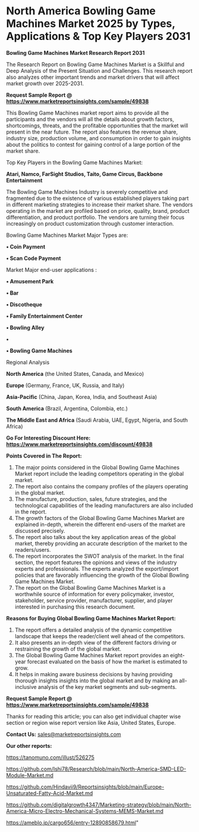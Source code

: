 # North America Bowling Game Machines Market 2025 by Types, Applications & Top Key Players 2031

<strong>Bowling Game Machines Market Research Report 2031</strong>

The Research Report on Bowling Game Machines Market is a Skillful and Deep Analysis of the Present Situation and Challenges. This research report also analyzes other important trends and market drivers that will affect market growth over 2025-2031.

<strong>Request Sample Report @ <a href=https://www.marketreportsinsights.com/sample/49838>https://www.marketreportsinsights.com/sample/49838</a></strong>

This Bowling Game Machines market report aims to provide all the participants and the vendors will all the details about growth factors, shortcomings, threats, and the profitable opportunities that the market will present in the near future. The report also features the revenue share, industry size, production volume, and consumption in order to gain insights about the politics to contest for gaining control of a large portion of the market share.

Top Key Players in the Bowling Game Machines Market:

<strong>Atari, Namco, FarSight Studios, Taito, Game Circus, Backbone Entertainment</strong>

The Bowling Game Machines Industry is severely competitive and fragmented due to the existence of various established players taking part in different marketing strategies to increase their market share. The vendors operating in the market are profiled based on price, quality, brand, product differentiation, and product portfolio. The vendors are turning their focus increasingly on product customization through customer interaction.

Bowling Game Machines Market Major Types are:

<strong>•  Coin Payment

•  Scan Code Payment</strong>

Market Major end-user applications :

<strong>•  Amusement Park

•  Bar

•  Discotheque

•  Family Entertainment Center

•  Bowling Alley

•  

•  Bowling Game Machines</strong>

Regional Analysis

</u><strong><b>North America</b></strong> (the United States, Canada, and Mexico)

<strong><b>Europe </b></strong>(Germany, France, UK, Russia, and Italy)

<strong><b>Asia-Pacific</b></strong> (China, Japan, Korea, India, and Southeast Asia)

<strong><b>South America</b></strong> (Brazil, Argentina, Colombia, etc.)

<strong><b>The Middle East and Africa</b></strong> (Saudi Arabia, UAE, Egypt, Nigeria, and South Africa)

<strong>Go For Interesting Discount Here: <a href=https://www.marketreportsinsights.com/discount/49838>https://www.marketreportsinsights.com/discount/49838</a></strong>

<strong>Points Covered in The Report:</strong>
<ol>
  <li>The major points considered in the Global Bowling Game Machines Market report include the leading competitors operating in the global market.</li>
  <li>The report also contains the company profiles of the players operating in the global market.</li>
  <li>The manufacture, production, sales, future strategies, and the technological capabilities of the leading manufacturers are also included in the report.</li>
  <li>The growth factors of the Global Bowling Game Machines Market are explained in-depth, wherein the different end-users of the market are discussed precisely.</li>
  <li>The report also talks about the key application areas of the global market, thereby providing an accurate description of the market to the readers/users.</li>
  <li>The report incorporates the SWOT analysis of the market. In the final section, the report features the opinions and views of the industry experts and professionals. The experts analyzed the export/import policies that are favorably influencing the growth of the Global Bowling Game Machines Market.</li>
  <li>The report on the Global Bowling Game Machines Market is a worthwhile source of information for every policymaker, investor, stakeholder, service provider, manufacturer, supplier, and player interested in purchasing this research document.</li>
</ol>
<strong>Reasons for Buying Global Bowling Game Machines Market Report:</strong>

<ol>
  <li>The report offers a detailed analysis of the dynamic competitive landscape that keeps the reader/client well ahead of the competitors.</li>
  <li>It also presents an in-depth view of the different factors driving or restraining the growth of the global market.</li>
  <li>The Global Bowling Game Machines Market report provides an eight-year forecast evaluated on the basis of how the market is estimated to grow.</li>
  <li>It helps in making aware business decisions by having providing thorough insights insights into the global market and by making an all-inclusive analysis of the key market segments and sub-segments.</li>
</ol>
<strong>Request Sample Report @ <a href=https://www.marketreportsinsights.com/sample/49838>https://www.marketreportsinsights.com/sample/49838</a></strong>


Thanks for reading this article; you can also get individual chapter wise section or region wise report version like Asia, United States, Europe.

<strong>Contact Us:</strong>
sales@marketreportsinsights.com

<strong>Our other reports:</strong>

<a href=https://tanomuno.com/illust/526275>https://tanomuno.com/illust/526275</a>

<a href=https://github.com/Ishi78/Research/blob/main/North-America-SMD-LED-Module-Market.md>https://github.com/Ishi78/Research/blob/main/North-America-SMD-LED-Module-Market.md</a>

<a href=https://github.com/Hindavii9/Reportsinsights/blob/main/Europe-Unsaturated-Fatty-Acid-Market.md>https://github.com/Hindavii9/Reportsinsights/blob/main/Europe-Unsaturated-Fatty-Acid-Market.md</a>

<a href=https://github.com/digitalgrowth4347/Marketing-strategy/blob/main/North-America-Micro-Electro-Mechanical-Systems-MEMS-Market.md>https://github.com/digitalgrowth4347/Marketing-strategy/blob/main/North-America-Micro-Electro-Mechanical-Systems-MEMS-Market.md</a>

<a href=https://ameblo.jp/cargo656/entry-12890858679.html>https://ameblo.jp/cargo656/entry-12890858679.html</a>"
